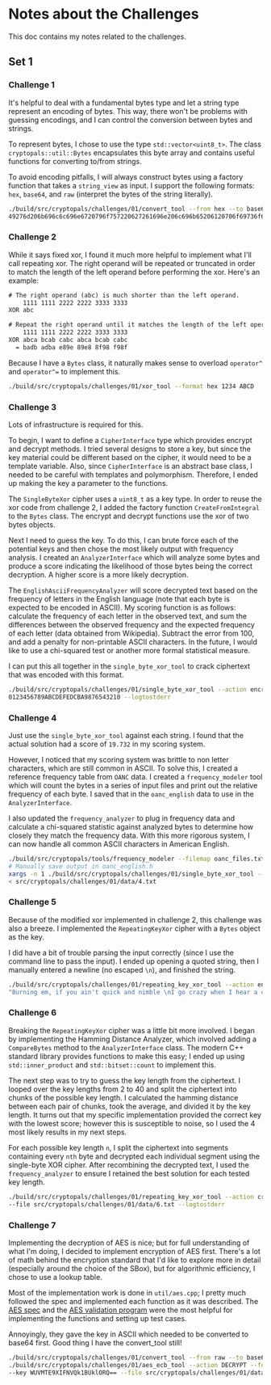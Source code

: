 # Notes about the Challenges

This doc contains my notes related to the challenges.

## Set 1

### Challenge 1

It's helpful to deal with a fundamental bytes type and let a string type
represent an encoding of bytes. This way, there won't be problems with guessing
encodings, and I can control the conversion between bytes and strings.

To represent bytes, I chose to use the type `std::vector<uint8_t>`. The class
`cryptopals::util::Bytes` encapsulates this byte array and contains useful
functions for converting to/from strings.

To avoid encoding pitfalls, I will always construct bytes using a factory
function that takes a `string_view` as input. I support the following formats:
`hex`, `base64`, and `raw` (interpret the bytes of the string literally).

```sh
./build/src/cryptopals/challenges/01/convert_tool --from hex --to base64 \
49276d206b696c6c696e6720796f757220627261696e206c696b65206120706f69736f6e6f7573206d757368726f6f6d
```

### Challenge 2

While it says fixed xor, I found it much more helpful to implement what I'll
call repeating xor. The right operand will be repeated or truncated in order to
match the length of the left operand before performing the xor. Here's an
example:

```txt
# The right operand (abc) is much shorter than the left operand.
    1111 1111 2222 2222 3333 3333
XOR abc

# Repeat the right operand until it matches the length of the left operand.
    1111 1111 2222 2222 3333 3333
XOR abca bcab cabc abca bcab cabc
  = badb adba e89e 89e8 8f98 f98f
```

Because I have a `Bytes` class, it naturally makes sense to overload `operator^`
and `operator^=` to implement this.

```sh
./build/src/cryptopals/challenges/01/xor_tool --format hex 1234 ABCD
```

### Challenge 3

Lots of infrastructure is required for this.

To begin, I want to define a `CipherInterface` type which provides encrypt and
decrypt methods. I tried several designs to store a key, but since the key
material could be different based on the cipher, it would need to be a template
variable. Also, since `CipherInterface` is an abstract base class, I needed to
be careful with templates and polymorphism. Therefore, I ended up making the key
a parameter to the functions.

The `SingleByteXor` cipher uses a `uint8_t` as a key type. In order to reuse the
xor code from challenge 2, I added the factory function `CreateFromIntegral` to
the `Bytes` class. The encrypt and decrypt functions use the xor of two bytes
objects.

Next I need to guess the key. To do this, I can brute force each of the
potential keys and then chose the most likely output with frequency analysis. I
created an `AnalyzerInterface` which will analyze some bytes and produce a score
indicating the likelihood of those bytes being the correct decryption. A higher
score is a more likely decryption.

The `EnglishAsciiFrequencyAnalyzer` will score decrypted text based on the
frequency of letters in the English language (note that each byte is expected to
be encoded in ASCII). My scoring function is as follows: calculate the frequency
of each letter in the observed text, and sum the differences between the
observed frequency and the expected frequency of each letter (data obtained from
Wikipedia). Subtract the error from 100, and add a penalty for non-printable
ASCII characters. In the future, I would like to use a chi-squared test or
another more formal statistical measure.

I can put this all together in the `single_byte_xor_tool` to crack ciphertext
that was encoded with this format.

```sh
./build/src/cryptopals/challenges/01/single_byte_xor_tool --action encrypt --format hex --key AA \
0123456789ABCDEFEDCBA9876543210 --logtostderr
```

### Challenge 4

Just use the `single_byte_xor_tool` against each string. I found that the actual
solution had a score of `19.732` in my scoring system.

However, I noticed that my scoring system was brittle to non letter characters,
which are still common in ASCII. To solve this, I created a reference frequency
table from `OANC` data. I created a `frequency_modeler` tool which will count
the bytes in a series of input files and print out the relative frequency of
each byte. I saved that in the `oanc_english` data to use in the
`AnalyzerInterface`.

I also updated the `frequency_analyzer` to plug in frequency data and calculate
a chi-squared statistic against analyzed bytes to determine how closely they
match the frequency data. With this more rigorous system, I can now handle all
common ASCII characters in American English.

```sh
./build/src/cryptopals/tools/frequency_modeler --filemap oanc_files.txt | sort -n
# Manually save output in oanc_english.h
xargs -n 1 ./build/src/cryptopals/challenges/01/single_byte_xor_tool --action crack --format hex \
< src/cryptopals/challenges/01/data/4.txt
```

### Challenge 5

Because of the modified xor implemented in challenge 2, this challenge was also
a breeze. I implemented the `RepeatingKeyXor` cipher with a `Bytes` object as
the key.

I did have a bit of trouble parsing the input correctly (since I use the command
line to pass the input). I ended up opening a quoted string, then I manually
entered a newline (no escaped `\n`), and finished the string.

```sh
./build/src/cryptopals/challenges/01/repeating_key_xor_tool --action encrypt --key 494345 --format hex --logtostderr \
"Burning em, if you ain't quick and nimble \nI go crazy when I hear a cymbal"
```

### Challenge 6

Breaking the `RepeatingKeyXor` cipher was a little bit more involved. I began by
implementing the Hamming Distance Analyzer, which involved adding a
`CompareBytes` method to the `AnalyzerInterface` class. The modern C++ standard
library provides functions to make this easy; I ended up using
`std::inner_product` and `std::bitset::count` to implement this.

The next step was to try to guess the key length from the ciphertext. I looped
over the key lengths from 2 to 40 and split the ciphertext into chunks of the
possible key length. I calculated the hamming distance between each pair of
chunks, took the average, and divided it by the key length. It turns out that my
specific implementation provided the correct key with the lowest score; however
this is susceptible to noise, so I used the 4 most likely results in my next
steps.

For each possible key length `n`, I split the ciphertext into segments
containing every `nth` byte and decrypted each individual segment using the
single-byte XOR cipher. After recombining the decrypted text, I used the
`frequency_analyzer` to ensure I retained the best solution for each tested key
length.

```sh
./build/src/cryptopals/challenges/01/repeating_key_xor_tool --action crack --format base64 \
--file src/cryptopals/challenges/01/data/6.txt --logtostderr
```

### Challenge 7

Implementing the decryption of AES is nice; but for full understanding of what
I'm doing, I decided to implement encryption of AES first. There's a lot of math
behind the encryption standard that I'd like to explore more in detail
(especially around the choice of the SBox), but for algorithmic efficiency, I
chose to use a lookup table.

Most of the implementation work is done in `util/aes.cpp`; I pretty much
followed the spec and implemented each function as it was described. The
[AES spec][aes-spec] and the [AES validation program][aes-validate] were the
most helpful for implementing the functions and setting up test cases.

[aes-spec]: https://nvlpubs.nist.gov/nistpubs/FIPS/NIST.FIPS.197.pdf
[aes-validate]: https://csrc.nist.gov/CSRC/media/Projects/Cryptographic-Algorithm-Validation-Program/documents/aes/AESAVS.pdf

Annoyingly, they gave the key in ASCII which needed to be converted to base64
first. Good thing I have the convert_tool still!

```sh
./build/src/cryptopals/challenges/01/convert_tool --from raw --to base64 "YELLOW SUBMARINE"
./build/src/cryptopals/challenges/01/aes_ecb_tool --action DECRYPT --format base64 \
--key WUVMTE9XIFNVQk1BUklORQ== --file src/cryptopals/challenges/01/data/7.txt
```
